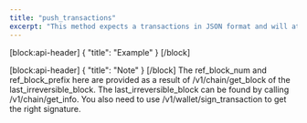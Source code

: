```yaml
---
title: "push_transactions"
excerpt: "This method expects a transactions in JSON format and will attempt to apply it to the blockchain. This method push multiple transactions at once."
---
```

[block:api-header]
{
  "title": "Example"
}
[/block]

[block:api-header]
{
  "title": "Note"
}
[/block]
The ref_block_num and ref_block_prefix here are provided as a result of /v1/chain/get_block of the last_irreversible_block. The last_irreversible_block can be found by calling /v1/chain/get_info. You also need to use /v1/wallet/sign_transaction to get the right signature.